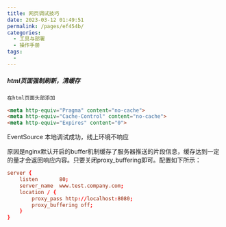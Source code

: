 ```yaml
---
title: 网页调试技巧
date: 2023-03-12 01:49:51
permalink: /pages/ef454b/
categories:
  - 工具与部署
  - 操作手册
tags:
  - 
---
```

##### html页面强制刷新，清缓存

```html
在html页面头部添加

<meta http-equiv="Pragma" content="no-cache">
<meta http-equiv="Cache-Control" content="no-cache">
<meta http-equiv="Expires" content="0">

```

EventSource 本地调试成功，线上环境不响应

原因是nginx默认开启的buffer机制缓存了服务器推送的片段信息，缓存达到一定的量才会返回响应内容。只要关闭proxy_buffering即可。配置如下所示：

```conf
server {
    listen       80;
    server_name  www.test.company.com;
    location / {
        proxy_pass http://localhost:8080;
        proxy_buffering off;
    }
}
```

